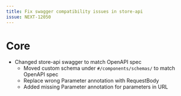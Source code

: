 ```yaml
---
title: Fix swagger compatibility issues in store-api
issue: NEXT-12050
---
```

# Core
* Changed store-api swagger to match OpenAPI spec
    * Moved custom schema under `#/components/schemas/` to match OpenAPI spec
    * Replace wrong Parameter annotation with RequestBody
    * Added missing Parameter annotation for parameters in URL
